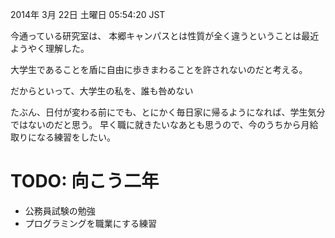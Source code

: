 2014年  3月 22日 土曜日 05:54:20 JST

今通っている研究室は、
本郷キャンパスとは性質が全く違うということは最近ようやく理解した。

大学生であることを盾に自由に歩きまわることを許されないのだと考える。

だからといって、大学生の私を、誰も咎めない

たぶん、日付が変わる前にでも、とにかく毎日家に帰るようになれば、学生気分ではないのだと思う。
早く職に就きたいなあとも思うので、今のうちから月給取りになる練習をしたい。

# TODO: 向こう二年

- 公務員試験の勉強
- プログラミングを職業にする練習

